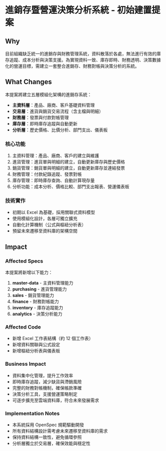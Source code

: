 # 進銷存暨營運決策分析系統 - 初始建置提案

## Why

目前組織缺乏統一的進銷存與財務管理系統，資料散落於各處，無法進行有效的庫存追蹤、成本分析與決策支援。為實現資料一致、庫存即時、財務透明、決策數據化的營運目標，需建立一套整合進銷存、財務對帳與決策分析的系統。

## What Changes

本提案將建立五層模組化架構的進銷存系統：

- **主資料層**：產品、廠商、客戶基礎資料管理
- **交易層**：進貨與銷貨交易流程（含主檔與明細）
- **財務層**：發票與付款對帳管理
- **庫存層**：即時庫存追蹤與自動更新
- **分析層**：歷史價格、比價分析、部門支出、儀表板

### 核心功能

1. 主資料管理：產品、廠商、客戶的建立與維護
2. 進貨管理：進貨單與明細的建立，自動更新庫存與歷史價格
3. 銷貨管理：銷貨單與明細的建立，自動更新庫存並連結發票
4. 財務管理：付款紀錄追蹤、發票對帳
5. 庫存管理：即時庫存查詢、自動計算現存量
6. 分析功能：成本分析、價格比較、部門支出報表、營運儀表板

### 技術實作

- 初期以 Excel 為基礎，採用關聯式資料模型
- 使用模組化設計，各層可獨立擴充
- 自動化計算機制（公式與樞紐分析表）
- 預留未來遷移至資料庫的架構空間

## Impact

### Affected Specs

本提案將新增以下能力：

1. **master-data** - 主資料管理能力
2. **purchasing** - 進貨管理能力
3. **sales** - 銷貨管理能力
4. **finance** - 財務對帳能力
5. **inventory** - 庫存追蹤能力
6. **analytics** - 決策分析能力

### Affected Code

- 新增 Excel 工作表結構（約 12 個工作表）
- 新增資料關聯與公式設定
- 新增樞紐分析表與儀表板

### Business Impact

- 資料集中化管理，提升工作效率
- 即時庫存追蹤，減少缺貨與滯銷風險
- 完整的財務對帳機制，確保帳款準確
- 決策分析工具，支援營運策略制定
- 可逐步擴充至雲端資料庫，符合未來發展需求

### Implementation Notes

- 本系統採用 OpenSpec 規範驅動開發
- 所有資料結構設計需考慮未來遷移至資料庫的需求
- 保持資料結構一致性，避免循環參照
- 分析層獨立於交易層，確保效能與穩定性

